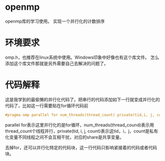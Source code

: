 # openmp 
openmp库的学习使用。
实现一个并行化的计数排序
# 环境要求
omp.h，也推荐在linux系统中使用。Windows印象中好像也有这个库文件。
怎么添加这个库文件那就是另外需要自己去解决的问题了。
# 代码解释
这是我学到的最偷懒的并行化代码了。把串行的代码添加如下一行就变成并行化的代码了，比如这一行需要贴在for循环代码前
```C++
#pragma omp parallel for num_threads(thread_count) private(tid,i, j, count) shared(n, a, temp)
```
parallel for表示这里并行化的是for循环，num_threads(thread_cound)表示用thread_count个线程并行，private(tid, i, j, count)表示这tid，i，j，count是私有化变量不同线程之间不会互相干扰，对应的share是共享变量。

去掉for，还可以并行化特定的代码块，这一行代码只影响紧接着的代码或者代码块。
